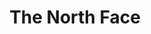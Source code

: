 ---
ee_id_thing: '4433'
site: '1'
type: '2'
inv_num: 2018-063
add_credit:
url: 2018-063-the-north-face
title: The North Face
year: '2018'
display_year: '2018'
medium: Essay
dims:
pitch: "​Short read about my new Scandi life ... also a bit about Apple and Swedish
  House Mafia. I know, I know, sounds random, but I swear it makes sense! "
ps:
live_url: https://www.are.na/blog/the-north-face
youtube:
https://github.com/coryarcangel/alu:
imgs: the-north-face-2018-063-web-ih.jpg
subheading:
download:
commission:
related:
layout: things-i-made
---